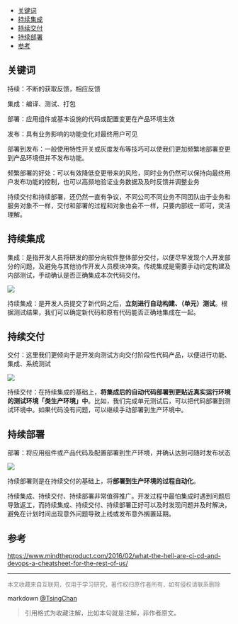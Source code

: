 


<!-- TOC -->

- [关键词](#关键词)
- [持续集成](#持续集成)
- [持续交付](#持续交付)
- [持续部署](#持续部署)
- [参考](#参考)

<!-- /TOC -->
  

## 关键词

持续：不断的获取反馈，相应反馈

集成：编译、测试、打包

部署：应用组件或基本设施的代码或配置变更在产品环境生效

发布：具有业务影响的功能变化对最终用户可见

部署到发布：一般使用特性开关或灰度发布等技巧可以使我们更加频繁地部署变更到产品环境但并不发布功能。

频繁部署的好处：可以有效降低变更带来的风险，同时业务仍然可以保持向最终用户发布功能的控制，也可以高频地验证业务数据及及时反馈并调整业务


持续交付和持续部署，还仍然一直有争议，不同公司不同业务不同团队由于业务和服务对象不一样，交付和部署的过程和对象也会不一样，只要内部统一即可，灵活理解。


## 持续集成

集成：是指开发人员将研发的部分向软件整体部分交付，以便尽早发现个人开发部分的问题，及避免与其他协作开发人员模块冲突。传统集成是需要手动约定构建及内部测试，手动确认是否正确集成本次代码交付。

![](https://pic1.zhimg.com/50/c5c8e6f40c7c133e22402c00bb7e1a25_hd.jpg)

持续集成：是开发人员提交了新代码之后，**立刻进行自动构建、（单元）测试**。根据测试结果，我们可以确定新代码和原有代码能否正确地集成在一起。  

## 持续交付

交付：这里我们更倾向于是开发向测试方向交付阶段性代码产品，以便进行功能、集成、系统测试

![](https://pic1.zhimg.com/50/db7198e3c39e4656e18efcb4bd1b20b1_hd.jpg)  

持续交付：在持续集成的基础上，**将集成后的自动代码部署到更贴近真实运行环境的测试环境「类生产环境」中**。比如，我们完成单元测试后，可以把代码部署到测试环境中。如果代码没有问题，可以继续手动部署到生产环境中。  


## 持续部署

部署：将应用组件或产品代码及配置部署到生产环境，并确认达到可随时发布状态

![](https://pic1.zhimg.com/50/f96f19e4d567aad5006d841963a86e41_hd.jpg)

持续部署则是在持续交付的基础上，将**部署到生产环境的过程自动化**。  
  
持续集成、持续交付、持续部署非常值得推广。开发过程中最怕集成时遇到问题后导致返工，而持续集成、持续交付、持续部署正好可以及时发现问题并及时解决，避免在计划时间出现意外问题导致上线或发布意外搁置延期。






## 参考

https://www.mindtheproduct.com/2016/02/what-the-hell-are-ci-cd-and-devops-a-cheatsheet-for-the-rest-of-us/




----
<font size=2 color='grey'>本文收藏来自互联网，仅用于学习研究，著作权归原作者所有，如有侵权请联系删除</font>

markdown [@TsingChan](http://www.9ong.com/) 

> 引用格式为收藏注解，比如本句就是注解，非作者原文。
